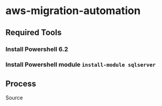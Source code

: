 # aws-migration-automation

## Required Tools

### Install Powershell 6.2

### Install Powershell module `install-module sqlserver`

## Process
Source

